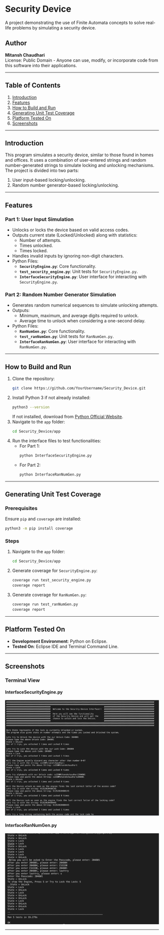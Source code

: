 
# Security Device

A project demonstrating the use of Finite Automata concepts to solve real-life problems by simulating a security device.

## Author
**Mitansh Chaudhari**  
License: Public Domain - Anyone can use, modify, or incorporate code from this software into their applications.

---

## Table of Contents
1. [Introduction](#introduction)
2. [Features](#features)
3. [How to Build and Run](#how-to-build-and-run)
4. [Generating Unit Test Coverage](#generating-unit-test-coverage)
5. [Platform Tested On](#platform-tested-on)
6. [Screenshots](#screenshots)
---

## Introduction
This program simulates a security device, similar to those found in homes and offices. It uses a combination of user-entered strings and random number-generated strings to simulate locking and unlocking mechanisms.  
The project is divided into two parts:  
1. User input-based locking/unlocking.
2. Random number generator-based locking/unlocking.

---

## Features

### Part 1: User Input Simulation
- Unlocks or locks the device based on valid access codes.
- Outputs current state (Locked/Unlocked) along with statistics:
  - Number of attempts.
  - Times unlocked.
  - Times locked.
- Handles invalid inputs by ignoring non-digit characters.
- Python Files:
  - **`SecurityEngine.py`**: Core functionality.
  - **`test_security_engine.py`**: Unit tests for `SecurityEngine.py`.
  - **`InterfaceSecurityEngine.py`**: User interface for interacting with `SecurityEngine.py`.

### Part 2: Random Number Generator Simulation
- Generates random numerical sequences to simulate unlocking attempts.
- Outputs:
  - Minimum, maximum, and average digits required to unlock.
  - Average time to unlock when considering a one-second delay.
- Python Files:
  - **`RanNumGen.py`**: Core functionality.
  - **`test_ranNumGen.py`**: Unit tests for `RanNumGen.py`.
  - **`InterfaceRanNumGen.py`**: User interface for interacting with `RanNumGen.py`.

---

## How to Build and Run

1. Clone the repository:
   ```bash
   git clone https://github.com/YourUsername/Security_Device.git
   ```
2. Install Python 3 if not already installed:
   ```bash
   python3 --version
   ```
   If not installed, download from [Python Official Website](https://www.python.org/downloads/).
3. Navigate to the `app` folder:
   ```bash
   cd Security_Device/app
   ```
4. Run the interface files to test functionalities:
   - For Part 1:
     ```bash
     python InterfaceSecurityEngine.py
     ```
   - For Part 2:
     ```bash
     python InterfaceRanNumGen.py
     ```

---

## Generating Unit Test Coverage

### Prerequisites
Ensure `pip` and `coverage` are installed:
```bash
python3 -m pip install coverage
```

### Steps
1. Navigate to the `app` folder:
   ```bash
   cd Security_Device/app
   ```
2. Generate coverage for `SecurityEngine.py`:
   ```bash
   coverage run test_security_engine.py
   coverage report
   ```
3. Generate coverage for `RanNumGen.py`:
   ```bash
   coverage run test_ranNumGen.py
   coverage report
   ```

---

## Platform Tested On
- **Development Environment**: Python on Eclipse.
- **Tested On**: Eclipse IDE and Terminal Command Line.

---

## Screenshots
### Terminal View
#### InterfaceSecurityEngine.py
![InterfaceSecurityEngine.py](https://github.com/MitChaudhari/Security_Device/raw/main/assets/run1.png)

#### InterfaceRanNumGen.py
![InterfaceRanNumGen.py](https://github.com/MitChaudhari/Security_Device/raw/main/assets/run2.png)

---